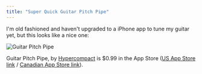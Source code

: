 ```yaml
---
title: "Super Quick Guitar Pitch Pipe"
---
```

<p>I'm old fashioned and haven't upgraded to a iPhone app to tune my guitar yet, but this looks like a nice one:</p>
<p><img src="https://chrisenns.com/wp-content/uploads/2012/07/Guitar-PItch-Pipe.png" alt="Guitar Pitch Pipe" title="Guitar Pitch Pipe" class="aligncenter size-full wp-image-20535" /></p>
<p>Guitar Pitch Pipe, by <a href="https://hypercompact.com/pitchpipe/">Hypercompact</a> is $0.99 in the App Store (<a href="https://click.linksynergy.com/fs-bin/stat?id=6PFrOqNV4B8&offerid=146261&type=3&subid=0&tmpid=1826&RD_PARM1=http%253A%252F%252Fitunes.apple.com%252Fus%252Fapp%252Fguitar-pitch-pipe%252Fid538412440%253Fmt%253D8%2526uo%253D4%2526partnerId%253D30" target="itunes_store">US App Store link</a> / <a href="https://click.linksynergy.com/fs-bin/stat?id=6PFrOqNV4B8&offerid=146261&type=3&subid=0&tmpid=1826&RD_PARM1=http%253A%252F%252Fitunes.apple.com%252Fca%252Fapp%252Fguitar-pitch-pipe%252Fid538412440%253Fmt%253D8%2526uo%253D4%2526partnerId%253D30" target="itunes_store">Canadian App Store link</a>).</p>
